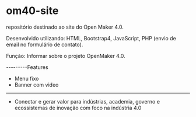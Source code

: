 # om40-site
repositório destinado ao site do Open Maker 4.0.

Desenvolvido utilizando:
HTML, Bootstrap4, JavaScript, PHP (envio de email no formulário de contato).

Função:
Informar sobre o projeto OpenMaker 4.0.




---------Features 
- Menu fixo
- Banner com video

----------------
- Conectar e gerar valor para indústrias, academia, governo e ecossistemas de inovação com foco na indústria 4.0
